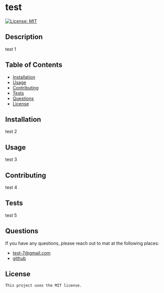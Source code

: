 # test
  [![License: MIT](https://img.shields.io/badge/License-MIT-yellow.svg)](https://opensource.org/licenses/MIT)

  ## Description

  test 1

  ## Table of Contents
  - [Installation](#installation)
  - [Usage](#usage)
  - [Contributing](#contributing)
  - [Tests](#tests)
  - [Questions](#questions)
  - [License](#license) 

  ## Installation

  test 2
  
  ## Usage

  test 3

  ## Contributing
  
  test 4

  ## Tests
  
  test 5

  ## Questions

  If you have any questions, please reach out to mat at the following places:
  
  - test-7@gmail.com
  - [github](github.com/test-6)

  ## License
    
    This project uses the MIT license.

